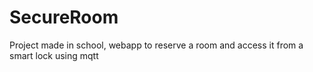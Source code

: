 # SecureRoom
Project made in school, webapp to reserve a room and access it from a smart lock using mqtt
